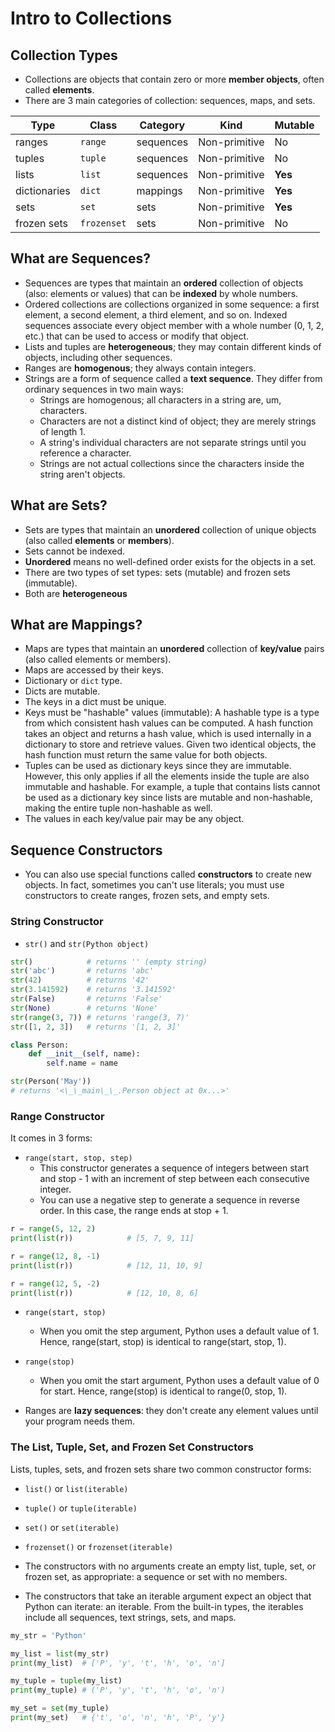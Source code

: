 # Intro to Collections

## Collection Types

- Collections are objects that contain zero or more **member objects**, often called **elements**.
- There are 3 main categories of collection: sequences, maps, and sets.

| Type         | Class       | Category  | Kind          | Mutable |
| ------------ | ----------- | --------- | ------------- | ------- |
| ranges       | `range`     | sequences | Non-primitive | No      |
| tuples       | `tuple`     | sequences | Non-primitive | No      |
| lists        | `list`      | sequences | Non-primitive | **Yes** |
| dictionaries | `dict`      | mappings  | Non-primitive | **Yes** |
| sets         | `set`       | sets      | Non-primitive | **Yes** |
| frozen sets  | `frozenset` | sets      | Non-primitive | No      |

## What are Sequences?

- Sequences are types that maintain an **ordered** collection of objects (also: elements or values) that can be **indexed** by whole numbers.
- Ordered collections are collections organized in some sequence: a first element, a second element, a third element, and so on. Indexed sequences associate every object member with a whole number (0, 1, 2, etc.) that can be used to access or modify that object. 
- Lists and tuples are **heterogeneous**; they may contain different kinds of objects, including other sequences.
- Ranges are **homogenous**; they always contain integers.
- Strings are a form of sequence called a **text sequence**. They differ from ordinary sequences in two main ways:
    - Strings are homogenous; all characters in a string are, um, characters.
    - Characters are not a distinct kind of object; they are merely strings of length 1.
    - A string's individual characters are not separate strings until you reference a character.
    - Strings are not actual collections since the characters inside the string aren't objects.

## What are Sets?

- Sets are types that maintain an **unordered** collection of unique objects (also called **elements** or **members**).
- Sets cannot be indexed.
- **Unordered** means no well-defined order exists for the objects in a set.
- There are two types of set types: sets (mutable) and frozen sets (immutable).
- Both are **heterogeneous**

## What are Mappings?

- Maps are types that maintain an **unordered** collection of **key/value** pairs (also called elements or members).
- Maps are accessed by their keys.
- Dictionary or `dict` type.
- Dicts are mutable.
- The keys in a dict must be unique.
- Keys must be "hashable" values (immutable): A hashable type is a type from which consistent hash values can be computed. A hash function takes an object and returns a hash value, which is used internally in a dictionary to store and retrieve values. Given two identical objects, the hash function must return the same value for both objects.
- Tuples can be used as dictionary keys since they are immutable. However, this only applies if all the elements inside the tuple are also immutable and hashable. For example, a tuple that contains lists cannot be used as a dictionary key since lists are mutable and non-hashable, making the entire tuple non-hashable as well.
- The values in each key/value pair may be any object.


## Sequence Constructors

- You can also use special functions called **constructors** to create new objects. In fact, sometimes you can't use literals; you must use constructors to create ranges, frozen sets, and empty sets.

### String Constructor

- `str()` and `str(Python object)`
```python
str()            # returns '' (empty string)
str('abc')       # returns 'abc'
str(42)          # returns '42'
str(3.141592)    # returns '3.141592'
str(False)       # returns 'False'
str(None)        # returns 'None'
str(range(3, 7)) # returns 'range(3, 7)'
str([1, 2, 3])   # returns '[1, 2, 3]'

class Person:
    def __init__(self, name):
        self.name = name

str(Person('May'))
# returns '<\_\_main\_\_.Person object at 0x...>'
```

### Range Constructor

It comes in 3 forms:

- `range(start, stop, step)`
    - This constructor generates a sequence of integers between start and stop - 1 with an increment of step between each consecutive integer.
    - You can use a negative step to generate a sequence in reverse order. In this case, the range ends at stop + 1. 

```python
r = range(5, 12, 2)
print(list(r))            # [5, 7, 9, 11]

r = range(12, 8, -1)
print(list(r))            # [12, 11, 10, 9]

r = range(12, 5, -2)
print(list(r))            # [12, 10, 8, 6]
```

- `range(start, stop)`

    - When you omit the step argument, Python uses a default value of 1. Hence, range(start, stop) is identical to range(start, stop, 1).

- `range(stop)`

    - When you omit the start argument, Python uses a default value of 0 for start. Hence, range(stop) is identical to range(0, stop, 1).

- Ranges are **lazy sequences**: they don't create any element values until your program needs them.

### The List, Tuple, Set, and Frozen Set Constructors

Lists, tuples, sets, and frozen sets share two common constructor forms:

- `list()` or `list(iterable)`
- `tuple()` or `tuple(iterable)`
- `set()` or `set(iterable)`
- `frozenset()` or `frozenset(iterable)`

- The constructors with no arguments create an empty list, tuple, set, or frozen set, as appropriate: a sequence or set with no members.
- The constructors that take an iterable argument expect an object that Python can iterate: an iterable. From the built-in types, the iterables include all sequences, text strings, sets, and maps.

```python
my_str = 'Python'

my_list = list(my_str)
print(my_list)  # ['P', 'y', 't', 'h', 'o', 'n']

my_tuple = tuple(my_list)
print(my_tuple) # ('P', 'y', 't', 'h', 'o', 'n')

my_set = set(my_tuple)
print(my_set)   # {'t', 'o', 'n', 'h', 'P', 'y'}
```
